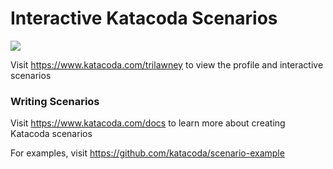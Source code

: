 # Interactive Katacoda Scenarios

[![](http://shields.katacoda.com/katacoda/trilawney/count.svg)](https://www.katacoda.com/trilawney "Get your profile on Katacoda.com")

Visit https://www.katacoda.com/trilawney to view the profile and interactive scenarios

### Writing Scenarios
Visit https://www.katacoda.com/docs to learn more about creating Katacoda scenarios

For examples, visit https://github.com/katacoda/scenario-example
